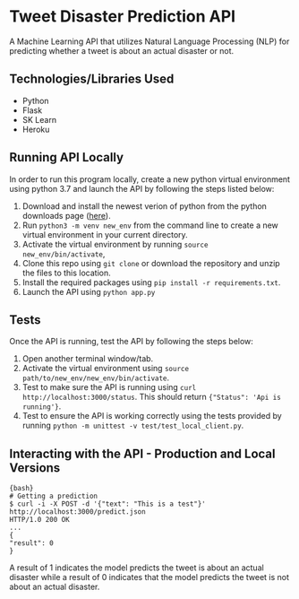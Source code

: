 # Tweet Disaster Prediction API
A Machine Learning API that utilizes Natural Language Processing (NLP) for predicting whether a tweet is about an actual disaster or not.

## Technologies/Libraries Used
- Python
- Flask
- SK Learn
- Heroku

## Running API Locally

In order to run this program locally, create a new python virtual environment using python 3.7 and launch the API by following the steps listed below:

1. Download and install the newest verion of python from the python downloads page ([here](https://www.python.org/downloads/)).
2. Run `python3 -m venv new_env` from the command line to create a new virtual environment in your current directory. 
3. Activate the virtual environment by running  `source new_env/bin/activate`,
4. Clone this repo using `git clone` or download the repository and unzip the files to this location.
5. Install the required packages using `pip install -r requirements.txt`.
6. Launch the API using `python app.py`

## Tests

Once the API is running, test the API by following the steps below:
1. Open another terminal window/tab.
2. Activate the virtual environment using `source path/to/new_env/new_env/bin/activate`.
3. Test to make sure the API is running using `curl http://localhost:3000/status`. This should return `{"Status": 'Api is running'}`. 
4. Test to ensure the API is working correctly using the tests provided by running `python -m unittest -v test/test_local_client.py`.   


## Interacting with the API - Production and Local Versions
```
{bash}
# Getting a prediction
$ curl -i -X POST -d '{"text": "This is a test"}' http://localhost:3000/predict.json
HTTP/1.0 200 OK
...
{
"result": 0
}
```

A result of 1 indicates the model predicts the tweet is about an actual disaster while a result of 0 indicates that the model predicts the tweet is not about an actual disaster.
